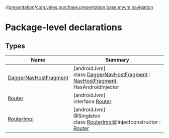 //[presentation](../../index.md)/[com.veles.purchase.presentation.base.mvvm.navigation](index.md)

# Package-level declarations

## Types

| Name | Summary |
|---|---|
| [DaggerNavHostFragment](-dagger-nav-host-fragment/index.md) | [androidJvm]<br>class [DaggerNavHostFragment](-dagger-nav-host-fragment/index.md) : [NavHostFragment](https://developer.android.com/reference/kotlin/androidx/navigation/fragment/NavHostFragment.html), HasAndroidInjector |
| [Router](-router/index.md) | [androidJvm]<br>interface [Router](-router/index.md) |
| [RouterImpl](-router-impl/index.md) | [androidJvm]<br>@Singleton<br>class [RouterImpl](-router-impl/index.md)@Injectconstructor : [Router](-router/index.md) |
